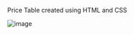 Price Table created using HTML and CSS

![image](https://github.com/satriarizka/PRICETABLE/assets/42266999/e44648d8-bddd-470a-8788-88f9fe6f51f7)
